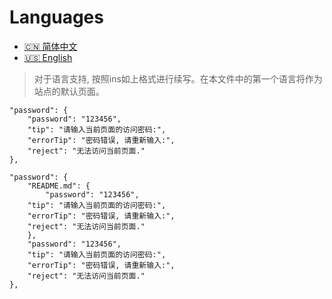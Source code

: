 # Languages

* [🇨🇳 简体中文](zh/)
* [🇺🇸 English](en/)

> 对于语言支持, 按照ins如上格式进行续写。在本文件中的第一个语言将作为站点的默认页面。

```
"password": {
    "password": "123456",
    "tip": "请输入当前页面的访问密码:",
    "errorTip": "密码错误, 请重新输入:",
    "reject": "无法访问当前页面."
},

"password": {
    "README.md": {
        "password": "123456",
    "tip": "请输入当前页面的访问密码:",
    "errorTip": "密码错误, 请重新输入:",
    "reject": "无法访问当前页面."
    },
    "password": "123456",
    "tip": "请输入当前页面的访问密码:",
    "errorTip": "密码错误, 请重新输入:",
    "reject": "无法访问当前页面."
},
```


